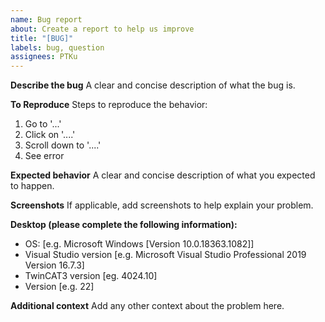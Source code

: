 ```yaml
---
name: Bug report
about: Create a report to help us improve
title: "[BUG]"
labels: bug, question
assignees: PTKu
---
```


**Describe the bug**
A clear and concise description of what the bug is.

**To Reproduce**
Steps to reproduce the behavior:

1. Go to '...'
2. Click on '....'
3. Scroll down to '....'
4. See error

**Expected behavior**
A clear and concise description of what you expected to happen.

**Screenshots**
If applicable, add screenshots to help explain your problem.

**Desktop (please complete the following information):**

- OS: [e.g. Microsoft Windows [Version 10.0.18363.1082]]
- Visual Studio version [e.g. Microsoft Visual Studio Professional 2019 Version 16.7.3]
- TwinCAT3 version [eg. 4024.10]
- Version [e.g. 22]

**Additional context**
Add any other context about the problem here.
